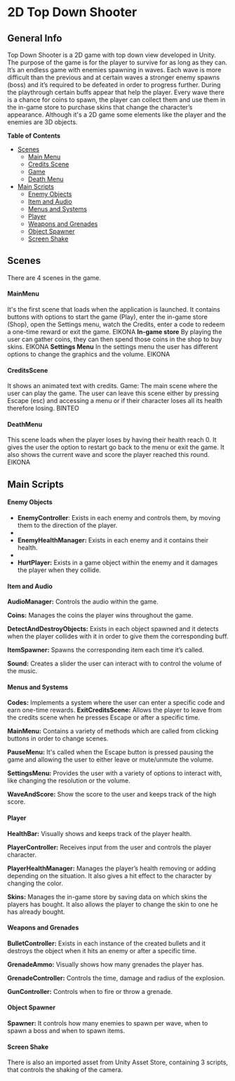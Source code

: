 # 2D Top Down Shooter

## General Info

Top Down Shooter is a 2D game with top down view developed in Unity. The purpose of the game is for the player to survive for as long as they can. It’s an endless game with enemies spawning in waves. Each wave is more difficult than the previous and at certain waves a stronger enemy spawns (boss) and it’s required to be defeated in order to progress further. During the playthrough certain buffs appear that help the player. Every wave there is a chance for coins to spawn, the player can collect them and use them in the in-game store to purchase skins that change the character’s appearance.
Although it's a 2D game some elements like the player and the enemies are 3D objects.

**Table of Contents**
- [Scenes](#Scenes)
  - [Main Menu](#MaiMenu)
  - [Credits Scene](#CreditsScene) 
  - [Game](#Game)
  - [Death Menu](#DeathMenu)
- [Main Scripts](#Main-Scripts)
  - [Enemy Objects](#Enemy-Objects)
  - [Item and Audio](#Item-and-Audio)
  - [Menus and Systems](#Menus-and-Systems)
  - [Player](#Player)
  - [Weapons and Grenades](#Weapons-and-Grenades)
  - [Object Spawner](#Object-Spawner)
  - [Screen Shake](#Screen-Shake)

## Scenes

There are 4 scenes in the game.
#### MainMenu
It's the first scene that loads when the application is launched. It contains buttons with options to start the game (Play), enter the in-game store (Shop), open the Settings menu, watch the Credits, enter a code to redeem a one-time reward or exit the game.
ΕΙΚΟΝΑ
**In-game store**
By playing the user can gather coins, they can then spend those coins in the shop to buy skins.
ΕΙΚΟΝΑ
**Settings Menu**
In the settings menu the user has different options to change the graphics and the volume.
ΕΙΚΟΝΑ

#### CreditsScene
It shows an animated text with credits.
Game: The main scene where the user can play the game. The user can leave this scene either by pressing Escape (esc) and accessing a menu or if their character loses all its health therefore losing.
ΒΙΝΤΕΟ

#### DeathMenu
This scene loads when the player loses by having their health reach 0. It gives the user the option to restart go back to the menu or exit the game. It also shows the current wave and score the player reached this round.
ΕΙΚΟΝΑ

## Main Scripts

#### Enemy Objects
- **EnemyController**: Exists in each enemy and controls them, by moving them to the direction of the player.
- 
- **EnemyHealthManager:** Exists in each enemy and it contains their health.
- 
- **HurtPlayer:** Exists in a game object within the enemy and it damages the player when they collide.

#### Item and Audio
**AudioManager:** Controls the audio within the game.

**Coins:** Manages the coins the player wins throughout the game.

**DetectAndDestroyObjects:** Exists in each object spawned and it detects when the player collides with it in order to give them the corresponding buff.

**ItemSpawner:** Spawns the corresponding item each time it’s called.

**Sound:** Creates a slider the user can interact with to control the volume of the music.

#### Menus and Systems
**Codes:** Implements a system where the user can enter a specific code and earn one-time rewards.
**ExitCreditsScene:** Allows the player to leave from the credits scene when he presses Escape or after a specific time.

**MainMenu:** Contains a variety of methods which are called from clicking buttons in order to change scenes.

**PauseMenu:** It's called when the Escape button is pressed pausing the game and allowing the user to either leave or mute/unmute the volume.

**SettingsMenu:** Provides the user with a variety of options to interact with, like changing the resolution or the volume.

**WaveAndScore:** Show the score to the user and keeps track of the high score.

#### Player
**HealthBar:** Visually shows and keeps track of the player health.

**PlayerController:** Receives input from the user and controls the player character.

**PlayerHealthManager:** Manages the player’s health removing or adding depending on the situation. It also gives a hit effect to the character by changing the color.

**Skins:** Manages the in-game store by saving data on which skins the players has bought. It also allows the player to change the skin to one he has already bought.

#### Weapons and Grenades
**BulletController:** Exists in each instance of the created bullets and it destroys the object when it hits an enemy or after a specific time.

**GrenadeAmmo:** Visually shows how many grenades the player has.

**GrenadeController:** Controls the time, damage and radius of the explosion.

**GunController:** Controls when to fire or throw a grenade.

#### Object Spawner
**Spawner:** It controls how many enemies to spawn per wave, when to spawn a boss and when to spawn items.

#### Screen Shake
There is also an imported asset from Unity Asset Store, containing 3 scripts, that controls the shaking of the camera.

